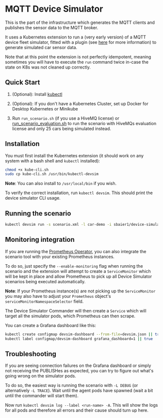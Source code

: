 # MQTT Device Simulator

This is the part of the infrastructure which generates the MQTT clients and publishes the sensor data to the MQTT broker.

It uses a Kubernetes extension to run a (very early version) of a MQTT device fleet simulator,
fitted with a plugin (see [here](https://github.com/sbaier1/avro-car-sensor-simulator#build-load-simulator) for more information)
to generate simulated car sensor data. 

Note that at this point the extension is not perfectly idempotent, meaning sometimes you will have to execute the `run` command twice in-case the state on K8s was not cleaned up correctly.

## Quick Start

1. (Optional): Install [kubectl](https://kubernetes.io/docs/tasks/tools/install-kubectl/)

2. (Optional): If you don't have a Kubernetes Cluster, set up Docker for Desktop Kubernetes or Minikube

3. Run `run_scenario.sh` (if you use a HiveMQ license) or [run_scenario_evaluation.sh](../test-generator/run_scenario_evaluation.sh) to run the scenario with HiveMQs evaluation license and only 25 cars being simulated instead.

## Installation

You must first install the Kubernetes extension (it should work on any system with a bash shell and `kubectl` installed):

```bash
chmod +x kube-cli.sh
sudo cp kube-cli.sh /usr/bin/kubectl-devsim
```

**Note**: You can also install to `/usr/local/bin` if you wish.

To verify the correct installation, run `kubectl devsim`. This should print the device simulator CLI usage.

## Running the scenario

```bash
kubectl devsim run -s scenario.xml -l car-demo -i sbaier1/device-simulator:avro
```

## Monitoring integration

If you are running the [Prometheus Operator](https://github.com/coreos/prometheus-operator), you can also integrate the scenario tool with your existing Prometheus instances.

To do so, just specify the `--enable-monitoring` flag when running the scenario and the extension will attempt to create a `ServiceMonitor` which will be kept in place and allow Prometheus to pick up all Device Simulator scenarios being executed automatically.

**Note**: If your Prometheus instance(s) are not picking up the `ServiceMonitor` you may also have to adjust your `Prometheus` object's `serviceMonitorNamespaceSelector` field.

The Device Simulator Commander will then create a `Service` which will target all the simulator pods, which Prometheus can then scrape. 

You can create a Grafana dashboard like this:

```bash
kubectl create configmap devsim-dashboard --from-file=devsim.json || true
kubectl label configmap/devsim-dashboard grafana_dashboard=1 || true
```

## Troubleshooting

If you are seeing connection failures on the Grafana dashboard or simply not receiving the PUBLISHes as expected, you can try to figure out what's going wrong on the simulator pods.

To do so, the easiest way is running the scenario with `-L DEBUG` (or alternatively `-L TRACE`). Wait until the agent pods have spawned (wait a bit until the commander will start them).

Now run `kubectl devsim log --label <run-name> -A`. This will show the logs for all pods and therefore all errors and their cause should turn up here.
